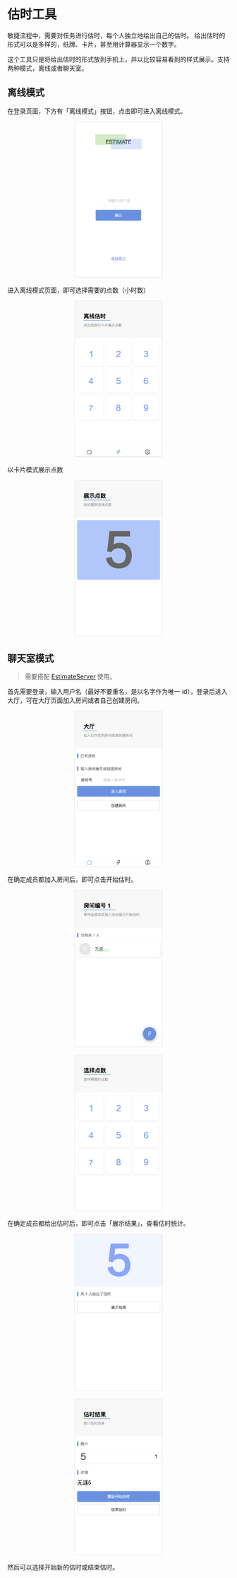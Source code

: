 # 估时工具

敏捷流程中，需要对任务进行估时，每个人独立地给出自己的估时。
给出估时的形式可以是多样的，纸牌、卡片，甚至用计算器显示一个数字。

这个工具只是将给出估时的形式放到手机上，并以比较容易看到的样式展示。支持两种模式，离线或者聊天室。

## 离线模式

在登录页面，下方有「离线模式」按钮，点击即可进入离线模式。

<p align="center">
  <img width="200" src="https://raw.githubusercontent.com/ltaoo/estimate/master/imgs/login.png">
</p>

进入离线模式页面，即可选择需要的点数（小时数）

<p align="center">
  <img width="200" src="https://raw.githubusercontent.com/ltaoo/estimate/master/imgs/offline_numbers.png">
</p>

以卡片模式展示点数
<p align="center">
  <img width="200" src="https://raw.githubusercontent.com/ltaoo/estimate/master/imgs/offline_card.png">
</p>

## 聊天室模式

> 需要搭配 [EstimateServer](https://github.com/ltaoo/estimate-server) 使用。

首先需要登录，输入用户名（最好不要重名，是以名字作为唯一 id），登录后进入大厅，可在大厅页面加入房间或者自己创建房间。

<p align="center">
  <img width="200" src="https://raw.githubusercontent.com/ltaoo/estimate/master/imgs/hall.png">
</p>

在确定成员都加入房间后，即可点击开始估时。
<p align="center">
  <img width="200" src="https://raw.githubusercontent.com/ltaoo/estimate/master/imgs/room.png">
</p>
<p align="center">
  <img width="200" src="https://raw.githubusercontent.com/ltaoo/estimate/master/imgs/numbers.png">
</p>

在确定成员都给出估时后，即可点击「展示结果」，查看估时统计。
<p align="center">
  <img width="200" src="https://raw.githubusercontent.com/ltaoo/estimate/master/imgs/card.png">
</p>
<p align="center">
  <img width="200" src="https://raw.githubusercontent.com/ltaoo/estimate/master/imgs/result.png">
</p>

然后可以选择开始新的估时或结束估时。
